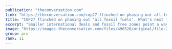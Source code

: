 ```yaml
---
publication: "theconversation.com"
link: "https://theconversation.com/cop27-flinched-on-phasing-out-all-fossil-fuels-whats-next-for-the-fight-to-keep-them-in-the-ground-194941"
title: "COP27 flinched on phasing out 'all fossil fuels'. What's next for the fight to keep them in the ground?"
excerpt: "Smaller international deals and fossil free zones point a way forward."
image: "https://images.theconversation.com/files/496520/original/file-20221121-26-skarba.jpg?ixlib=rb-1.1.0&rect=0%2C1311%2C5245%2C2622&q=45&auto=format&w=1356&h=668&fit=crop"
group: pro
rank: 11
---
```

